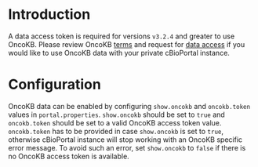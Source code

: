 # Introduction

A data access token is required for versions `v3.2.4` and greater to use OncoKB. Please review 
OncoKB [terms](https://www.oncokb.org/terms) and request for [data access](https://www.oncokb.org/dataAccess) 
if you would like to use OncoKB data with your private cBioPortal instance.

# Configuration

OncoKB data can be enabled by configuring `show.oncokb` and `oncokb.token` values in `portal.properties`. 
`show.oncokb` should be set to `true` and `oncokb.token` should be set to a valid OncoKB access token value.
`oncokb.token` has to be provided in case `show.oncokb` is set to `true`, otherwise cBioPortal instance will 
stop working with an OncoKB specific error message. To avoid such an error, set `show.oncokb` to `false` if 
there is no OncoKB access token is available.